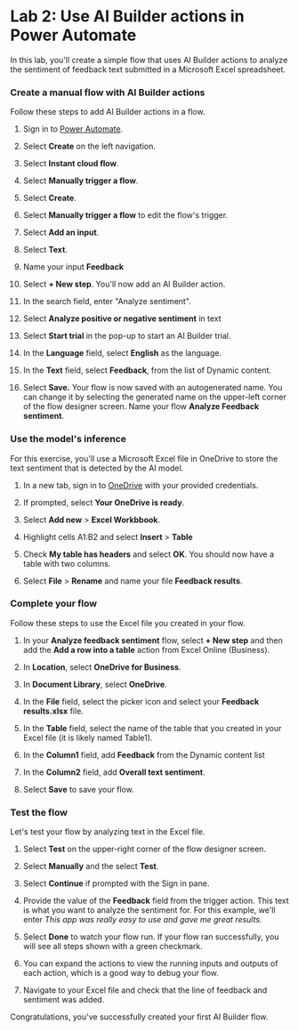 # Lab 2: Use AI Builder actions in Power Automate

In this lab, you'll create a simple flow that uses AI Builder actions to analyze the sentiment of feedback text submitted in a Microsoft Excel spreadsheet.

### Create a manual flow with AI Builder actions

Follow these steps to add AI Builder actions in a flow.

1. Sign in to [Power Automate](https://make.powerautomate.com).

1. Select **Create** on the left navigation.

1. Select **Instant cloud flow**.

1. Select **Manually trigger a flow**.

1. Select **Create**.

1. Select **Manually trigger a flow** to edit the flow's trigger.

1. Select **Add an input**.

1. Select **Text**.

1. Name your input **Feedback**

1. Select **+ New step**. You'll now add an AI Builder action.

1. In the search field, enter "Analyze sentiment".

1. Select **Analyze positive or negative sentiment** in text

1. Select **Start trial** in the pop-up to start an AI Builder trial.

1. In the **Language** field, select **English** as the language.

1. In the **Text** field, select **Feedback**, from the list of Dynamic content.

1. Select **Save.** Your flow is now saved with an autogenerated name. You can change it by selecting the generated name on the upper-left corner of the flow designer screen. Name your flow **Analyze Feedback sentiment**.

### Use the model's inference

For this exercise, you'll use a Microsoft Excel file in OneDrive to store the text sentiment that is detected by the AI model.

1. In a new tab, sign in to [OneDrive](https://onedrive.microsoft.com) with your provided credentials.

1. If prompted, select **Your OneDrive is ready**.

1. Select **Add new** > **Excel Workbbook**.

1. Highlight cells A1:B2 and select **Insert** > **Table**

1. Check **My table has headers** and select **OK**. You should now have a table with two columns.

1. Select **File** > **Rename** and name your file **Feedback results**.

### Complete your flow

Follow these steps to use the Excel file you created in your flow.

1. In your **Analyze feedback sentiment** flow, select **+ New step** and then add the **Add a row into a table** action from Excel Online (Business).

1. In **Location**, select **OneDrive for Business**.

1. In **Document Library**, select **OneDrive**.

1. In the **File** field, select the picker icon and select your **Feedback results.xlsx** file.

1. In the **Table** field, select the name of the table that you created in your Excel file (it is likely named Table1).

1. In the **Column1** field, add **Feedback** from the Dynamic content list

1. In the **Column2** field, add **Overall text sentiment**.

1. Select **Save** to save your flow.

### Test the flow

Let's test your flow by analyzing text in the Excel file. 

1. Select **Test** on the upper-right corner of the flow designer screen.

1. Select **Manually** and the select **Test**.

1. Select **Continue** if prompted with the Sign in pane. 

1. Provide the value of the **Feedback** field from the trigger action. This text is what you want to analyze the sentiment for. For this example, we'll enter *This app was really easy to use and gave me great results.*

1. Select **Done** to watch your flow run. If your flow ran successfully, you will see all steps shown with a green checkmark.

1. You can expand the actions to view the running inputs and outputs of each action, which is a good way to debug your flow.

1. Navigate to your Excel file and check that the line of feedback and sentiment was added.

Congratulations, you've successfully created your first AI Builder flow.
